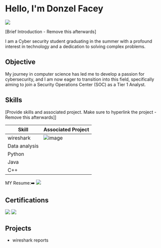 # Hello, I'm Donzel Facey
<a href="www.linkedin.com/in/donzel-facey-5723a7272"><img src="https://img.shields.io/badge/-LinkedIn-0072b1?&style=for-the-badge&logo=linkedin&logoColor=white" /></a>

[Brief Introduction - Remove this afterwards]

I am a Cyber security student graduating in the summer with a profound interest in technology and a dedication to solving complex problems.

## Objective
 

My journey in computer science has led me to develop a passion for cybersecurity, and I am now eager to transition into this field, specifically aiming to join a Security Operations Center (SOC) as a Tier 1 Analyst.

## Skills
[Provide skills and associated project. Make sure to hyperlink the project - Remove this afterwards]]

| Skill                                         | Associated Project         |
|-----------------------------------------------|----------------------------|
|   wireshark |![image](https://github.com/user-attachments/assets/2d201a22-48f4-49cb-befe-52dbb5f872f7)
|Data analysis       |[  ](https://www.linkedin.com/feed/update/urn:li:activity:7289712555890012160/)|
| Python   
| Java  
|  C++ 

 
 <div>


 MY Resume:➡️ <img src="(https://www.linkedin.com/feed/update/urn:li:activity:7289094735506374657/)"/> 



<div> 


## Certifications

<div>

<img src="[image](https://github.com/user-attachments/assets/1760d02c-45a1-4908-9014-df7ab921bd66)"/>

 <img src="(https://www.linkedin.com/feed/update/urn:li:activity:7289712555890012160/)"/> 

## Projects
-  wireshark reports 
